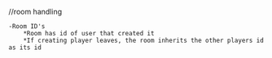 //room handling

    -Room ID's
        *Room has id of user that created it
        *If creating player leaves, the room inherits the other players id as its id